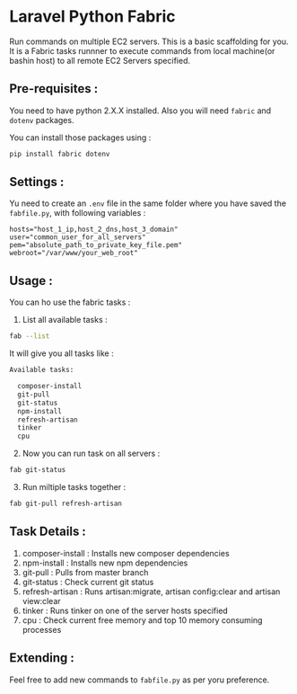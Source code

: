 # Laravel Python Fabric

Run commands on multiple EC2 servers. This is a basic scaffolding for you. It is a Fabric tasks runnner to execute commands from local machine(or bashin host) to all remote EC2 Servers specified. 

## Pre-requisites : 

You need to have python 2.X.X installed. Also you will need `fabric` and `dotenv` packages.

You can install those packages using : 

~~~bash
pip install fabric dotenv
~~~

## Settings : 

Yu need to create an `.env` file in the same folder where you have saved the `fabfile.py`, with following variables :

~~~env
hosts="host_1_ip,host_2_dns,host_3_domain"
user="common_user_for_all_servers"
pem="absolute_path_to_private_key_file.pem"
webroot="/var/www/your_web_root"
~~~

## Usage :

You can ho use the  fabric tasks :

1. List all available tasks : 

~~~bash
fab --list
~~~

It will give you all tasks like : 

~~~bash
Available tasks:

  composer-install
  git-pull
  git-status
  npm-install
  refresh-artisan
  tinker
  cpu
~~~

2. Now you can run task on all servers : 

~~~bash
fab git-status
~~~

3. Run miltiple tasks together : 

~~~bash
fab git-pull refresh-artisan
~~~


## Task Details : 

1. composer-install : Installs new composer dependencies
1. npm-install : Installs new npm dependencies
1. git-pull : Pulls from master branch
1. git-status : Check current git status
1. refresh-artisan : Runs artisan:migrate, artisan config:clear and artisan view:clear
1. tinker : Runs tinker on one of the server hosts specified
1. cpu : Check current free memory and top 10 memory consuming processes

## Extending : 

Feel free to add new commands to `fabfile.py` as per yoru preference.